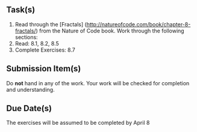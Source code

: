 Task(s)
-------
1. Read through the [Fractals] (http://natureofcode.com/book/chapter-8-fractals/) from the Nature of Code book.  Work through the following sections:
  1. Read: 8.1, 8.2, 8.5
  2. Complete Exercises: 8.7


Submission Item(s)
------------------
Do **not** hand in any of the work.  Your work will be checked for completion and understanding.

Due Date(s)
-----------
The exercises will be assumed to be completed by April 8
